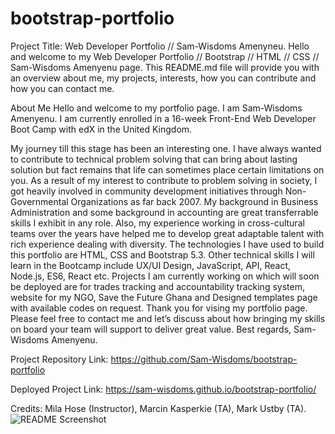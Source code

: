 # bootstrap-portfolio
Project Title: Web Developer Portfolio // Sam-Wisdoms Amenyneu.
Hello and welcome to my Web Developer Portfolio // Bootstrap // HTML // CSS // Sam-Wisdoms Amenyenu page. This README.md file will provide you with an overview about me, my projects, interests, how you can contribute and how you can contact me.

About Me
Hello and welcome to my portfolio page. I am Sam-Wisdoms Amenyenu. I am currently enrolled in a 16-week Front-End Web Developer Boot Camp with edX in the United Kingdom.

My journey till this stage has been an interesting one. I have always wanted to contribute to technical problem solving that can bring about lasting solution but fact remains that life can sometimes place certain limitations on you. As a result of my interest to contribute to problem solving in society, I got heavily involved in community development initiatives through Non-Governmental Organizations as far back 2007. My background in Business Administration and some background in accounting are great transferrable skills I exhibit in any role. Also, my experience working in cross-cultural teams over the years have helped me to develop great adaptable talent with rich experience dealing with diversity. The technologies I have used to build this portfolio are HTML, CSS and Bootstrap 5.3. Other technical skills I will learn in the Bootcamp include UX/UI Design, JavaScript, API, React, Node.js, ES6, React etc. Projects I am currently working on which will soon be deployed are for trades tracking and accountability tracking system, website for my NGO, Save the Future Ghana and Designed templates page with available codes on request. Thank you for vising my portfolio page. Please feel free to contact me and let’s discuss about how bringing my skills on board your team will support to deliver great value. Best regards, Sam-Wisdoms Amenyenu.

Project Repository Link: https://github.com/Sam-Wisdoms/bootstrap-portfolio

Deployed Project Link: https://sam-wisdoms.github.io/bootstrap-portfolio/

Credits: Mila Hose (Instructor), Marcin Kasperkie (TA), Mark Ustby (TA).
![README Screenshot](https://github.com/Sam-Wisdoms/bootstrap-portfolio/assets/94742747/28057334-1b0a-4d04-a457-93e8faf01dfa)
